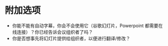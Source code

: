 # 附加选项

-   你能不能有自动字幕，你会不会使用它（谷歌幻灯片，Powerpoint 都需要在线连接）？你已经告诉会议组织者了吗？
-   你是否想事先将幻灯片提供给组织者，以便进行翻译/修改？